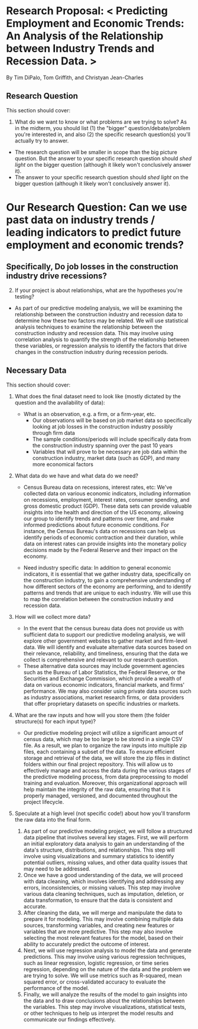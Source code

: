 # Research Proposal: < Predicting Employment and Economic Trends: An Analysis of the Relationship between Industry Trends and Recession Data. >

By Tim DiPalo, Tom Griffith, and Christyan Jean-Charles

## Research Question

This section should cover:
1. What do we want to know or what problems are we trying to solve? As in the midterm, you should list (1) the "bigger" question/debate/problem you're interested in, and also (2) the specific research question(s) you'll actually try to answer. 
  - The research question will be smaller in scope than the big picture question. But the answer to your specific research question should _shed light_ on the bigger question (although it likely won't conclusively answer it).
  - The answer to your specific research question should _shed light_ on the bigger question (although it likely won't conclusively answer it).

# Our Research Question: Can we use past data on industry trends / leading indicators to predict future employment and economic trends? 

## Specifically, Do job losses in the construction industry drive recessions?

2. If your project is about relationships, what are the hypotheses you're testing?
- As part of our predictive modeling analysis, we will be examining the relationship between the construction industry and recession data to determine how these two factors may be related. We will use statistical analysis techniques to examine the relationship between the construction industry and recession data. This may involve using correlation analysis to quantify the strength of the relationship between these variables, or regression analysis to identify the factors that drive changes in the construction industry during recession periods.

## Necessary Data

This section should cover:
1. What does the final dataset need to look like (mostly dictated by the question and the availability of data):
   - What is an observation, e.g. a firm, or a firm-year, etc.
       - Our observations will be based on job market data so specifically looking at job losses in the construction industry possibly through firm data 
       - The sample conditions/periods will include specifically data from the construction industry spanning over the past 10 years
       - Variables that will prove to be necessary are job data within the construction industry, market data (such as GDP), and many more economical factors
1. What data do we have and what data do we need?

    - Census Bureau data on recessions, interest rates, etc: We've collected data on various economic indicators, including information on recessions, employment, interest rates, consumer spending, and gross domestic product (GDP). These data sets can provide valuable insights into the health and direction of the US economy, allowing our group to identify trends and patterns over time, and make informed predictions about future economic conditions. For instance, the Census Bureau's data on recessions can help us identify periods of economic contraction and their duration, while data on interest rates can provide insights into the monetary policy decisions made by the Federal Reserve and their impact on the economy. 

    - Need industry specific data: In addition to general economic indicators, it is essential that we gather industry data, specifically on the construction industry, to gain a comprehensive understanding of how different sectors of the economy are performing, and to identify patterns and trends that are unique to each industry. We will use this to map the correlation between the construction industry and recession data.

1. How will we collect more data? 
    - In the event that the census bureau data does not provide us with sufficient data to support our predictive modeling analysis, we will explore other government websites to gather market and firm-level data. We will identify and evaluate alternative data sources based on their relevance, reliability, and timeliness, ensuring that the data we collect is comprehensive and relevant to our research question.
    - These alternative data sources may include government agencies such as the Bureau of Labor Statistics, the Federal Reserve, or the Securities and Exchange Commission, which provide a wealth of data on various economic indicators, financial markets, and firms' performance. We may also consider using private data sources such as industry associations, market research firms, or data providers that offer proprietary datasets on specific industries or markets.
1. What are the raw inputs and how will you store them (the folder structure(s) for each input type)? 
    - Our predictive modeling project will utilize a significant amount of census data, which may be too large to be stored in a single CSV file. As a result, we plan to organize the raw inputs into multiple zip files, each containing a subset of the data. To ensure efficient storage and retrieval of the data, we will store the zip files in distinct folders within our final project repository. This will allow us to effectively manage and access the data during the various stages of the predictive modeling process, from data preprocessing to model training and evaluation. Moreover, this organizational approach will help maintain the integrity of the raw data, ensuring that it is properly managed, versioned, and documented throughout the project lifecycle.
1. Speculate at a high level (not specific code!) about how you'll transform the raw data into the final form.
    1. As part of our predictive modeling project, we will follow a structured data pipeline that involves several key stages. First, we will perform an initial exploratory data analysis to gain an understanding of the data's structure, distributions, and relationships. This step will involve using visualizations and summary statistics to identify potential outliers, missing values, and other data quality issues that may need to be addressed.
    1. Once we have a good understanding of the data, we will proceed with data cleaning, which involves identifying and addressing any errors, inconsistencies, or missing values. This step may involve various data cleaning techniques, such as imputation, deletion, or data transformation, to ensure that the data is consistent and accurate.
    1. After cleaning the data, we will merge and manipulate the data to prepare it for modeling. This may involve combining multiple data sources, transforming variables, and creating new features or variables that are more predictive. This step may also involve selecting the most relevant features for the model, based on their ability to accurately predict the outcome of interest.
    1. Next, we will use regression analysis to model the data and generate predictions. This may involve using various regression techniques, such as linear regression, logistic regression, or time series regression, depending on the nature of the data and the problem we are trying to solve. We will use metrics such as R-squared, mean squared error, or cross-validated accuracy to evaluate the performance of the model.
    1. Finally, we will analyze the results of the model to gain insights into the data and to draw conclusions about the relationships between the variables. This step may involve visualizations, statistical tests, or other techniques to help us interpret the model results and communicate our findings effectively.
